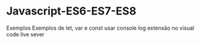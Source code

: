 # Javascript-ES6-ES7-ES8
 Exemplos
Exemplos de let, var e const
usar console log extensão no visual code live sever